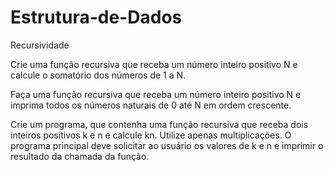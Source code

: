 # Estrutura-de-Dados
Recursividade

Crie uma função recursiva que receba um número  inteiro positivo N e calcule o somatório dos números  de 1 a N.

Faça uma função recursiva que receba um número  inteiro positivo N e imprima todos os números  naturais de 0 até N em ordem crescente.

Crie um programa, que contenha uma função  recursiva que receba dois inteiros positivos k e n e  calcule kn. Utilize apenas multiplicações. O programa  principal deve solicitar ao usuário os valores de k e n  e imprimir o resultado da chamada da função.
